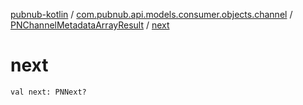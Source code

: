 [pubnub-kotlin](../../index.md) / [com.pubnub.api.models.consumer.objects.channel](../index.md) / [PNChannelMetadataArrayResult](index.md) / [next](./next.md)

# next

`val next: PNNext?`